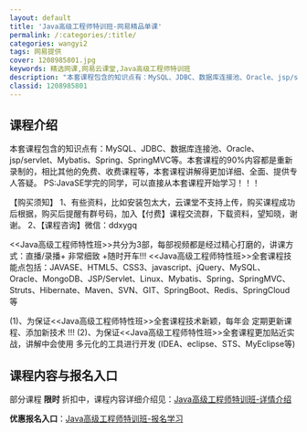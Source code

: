 ```yaml
---
layout: default
title: 'Java高级工程师特训班-网易精品单课'
permalink: /:categories/:title/
categories: wangyi2
tags: 网易提供
cover: 1208985801.jpg
keywords: 精选网课,网易云课堂,Java高级工程师特训班
description: "本套课程包含的知识点有：MySQL、JDBC、数据库连接池、Oracle、jsp/servlet、Mybatis、Spring、SpringMVC等。本套课程的90%内容都是重新录制的，相比"
classid: 1208985801
---
```


## 课程介绍

本套课程包含的知识点有：MySQL、JDBC、数据库连接池、Oracle、jsp/servlet、Mybatis、Spring、SpringMVC等。本套课程的90%内容都是重新录制的，相比其他的免费、收费课程等，本套课程讲解得更加详细、全面、提供专人答疑。
PS:JavaSE学完的同学，可以直接从本套课程开始学习！！！

【购买须知】
1、有些资料，比如安装包太大，云课堂不支持上传，购买课程成功后根据，购买后提醒有群号码，加入【付费】课程交流群，下载资料，望知晓，谢谢。
2、【课程咨询】微信：ddxygq

<<Java高级工程师特性班>>共分为3部，每部视频都是经过精心打磨的，讲课方式：直播/录播+ 非常细致 +随时开车!!!
<<Java高级工程师特性班>>全套课程技能点包括：JAVASE、HTML5、CSS3、javascript、jQuery、MySQL、Oracle、MongoDB、JSP/Servlet、Linux、Mybatis、Spring、SpringMVC、Struts、Hibernate、Maven、SVN、GIT、SpringBoot、Redis、SpringCloud等

(1)、为保证<<Java高级工程师特性班>>全套课程技术新颖，每年会 定期更新课程、添加新技术 !!!
(2)、为保证<<Java高级工程师特性班>>全套课程更加贴近实战，讲解中会使用 多元化的工具进行开发 (IDEA、eclipse、STS、MyEclipse等)

## 课程内容与报名入口

部分课程 **限时** 折扣中，课程内容详细介绍见：[Java高级工程师特训班-详情介绍](https://study.163.com/course/introduction/1208985801.htm?share=1&shareId=1025206652&utm_campaign=share&utm_medium=iphoneShare&utm_source=&utm_u=1025206652)

**优惠报名入口**：[Java高级工程师特训班-报名学习](https://study.163.com/course/introduction/1208985801.htm?share=1&shareId=1025206652&utm_campaign=share&utm_medium=iphoneShare&utm_source=&utm_u=1025206652)

